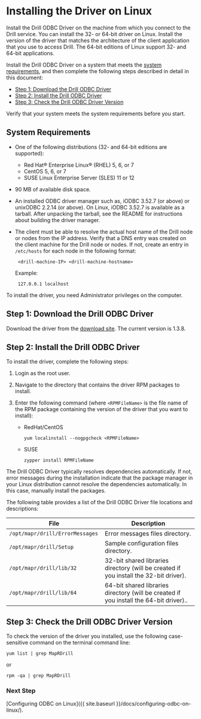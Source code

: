 # Installing the Driver on Linux
Install the Drill ODBC Driver on the machine from which you connect to
the Drill service. You can install the 32- or 64-bit driver on Linux. Install
the version of the driver that matches the architecture of the client
application that you use to access Drill. The 64-bit editions of Linux support
32- and 64-bit applications.

Install the Drill ODBC Driver on a system that meets the [system requirements]({{site.baseurl}}/docs/installing-the-driver-on-linux/#system-requirements), and then complete the following steps described in detail in this document:

  * [Step 1: Download the Drill ODBC Driver]({{site.baseurl}}/docs/installing-the-driver-on-linux/#step-1:-download-the-drill-odbc-driver)
  * [Step 2: Install the Drill ODBC Driver]({{site.baseurl}}/docs/installing-the-driver-on-linux/#step-2:-install-the-drill-odbc-driver)
  * [Step 3: Check the Drill ODBC Driver Version]({{site.baseurl}}/docs/installing-the-driver-on-linux/#step-3:-check-the-drill-odbc-driver-version)

Verify that your system meets the system requirements before you start.


## System Requirements

  * One of the following distributions (32- and 64-bit editions are supported):
    * Red Hat® Enterprise Linux® (RHEL) 5, 6, or 7
    * CentOS 5, 6, or 7
    * SUSE Linux Enterprise Server (SLES) 11 or 12     
 * 90 MB of available disk space.
 * An installed ODBC driver manager such as, iODBC 3.52.7 (or above) or unixODBC 2.2.14 (or above). On Linux, iODBC 3.52.7 is available as a tarball. After unpacking the tarball, see the README for instructions about building the driver manager.  
 * The client must be able to resolve the actual host name of the Drill node or nodes from the IP address. Verify that a DNS entry was created on the client machine for the Drill node or nodes. If not, create an entry in `/etc/hosts` for each node in the following format:  

    	<drill-machine-IP> <drill-machine-hostname>  
    	
	Example: 

		127.0.0.1 localhost

To install the driver, you need Administrator privileges on the computer. 

## Step 1: Download the Drill ODBC Driver
Download the driver from the [download site](http://package.mapr.com/tools/MapR-ODBC/MapR_Drill/). The current version is 1.3.8.

## Step 2: Install the Drill ODBC Driver

To install the driver, complete the following steps:

  1. Login as the root user.
  
  2. Navigate to the directory that contains the driver RPM packages to install.
  
  3. Enter the following command (where `<RPMFileName>` is the file name of the RPM package containing the version of the driver that you want to install):  
  
     * RedHat/CentOS  
     
		 `yum localinstall --nogpgcheck <RPMFileName>`

     * SUSE  
     
      	`zypper install RPMFileName`


The Drill ODBC Driver typically resolves dependencies automatically. If not, error messages during the installation indicate that the package manager in your Linux distribution cannot resolve the
dependencies automatically. In this case, manually install the packages.

The following table provides a list of the Drill ODBC Driver file
locations and descriptions:

File| Description  
---|---  
`/opt/mapr/drill/ErrorMessages `| Error messages files directory.  
`/opt/mapr/drill/Setup`| Sample configuration files directory.  
`/opt/mapr/drill/lib/32 `| 32-bit shared libraries directory (will be created if you install the 32-bit driver).  
`/opt/mapr/drill/lib/64`| 64-bit shared libraries directory (will be created if you install the 64-bit driver)..  
  
## Step 3: Check the Drill ODBC Driver Version

To check the version of the driver you installed, use the following case-sensitive command on the terminal command line:

`yum list | grep MapRDrill`

or

`rpm -qa | grep MapRDrill`


### Next Step

[Configuring ODBC on Linux]({{ site.baseurl }}/docs/configuring-odbc-on-linux/).